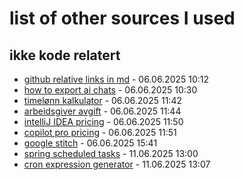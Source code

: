 # list of other sources I used

## ikke kode relatert

- [github relative links in md](https://stackoverflow.com/questions/7653483/github-relative-link-in-markdown-file) - 06.06.2025 10:12
- [how to export ai chats](https://github.com/orgs/community/discussions/57190) - 06.06.2025 10:30
- [timelønn kalkulator](https://dinkalkulator.no/diverse/timelonn/) - 06.06.2025 11:42
- [arbeidsgiver avgift](https://www.skatteetaten.no/satser/arbeidsgiveravgift/) - 06.06.2025 11:44
- [intelliJ IDEA pricing](https://www.jetbrains.com/idea/buy/?section=commercial&billing=yearly) - 06.06.2025 11:50
- [copilot pro pricing](https://github.com/features/copilot#pricing) - 06.06.2025 11:51
- [google stitch](https://stitch.withgoogle.com/) - 06.06.2025 15:41
- [spring scheduled tasks](https://www.baeldung.com/spring-scheduled-tasks) - 11.06.2025 13:00
- [cron expression generator](https://crontab.cronhub.io/) - 11.06.2025 13:07
